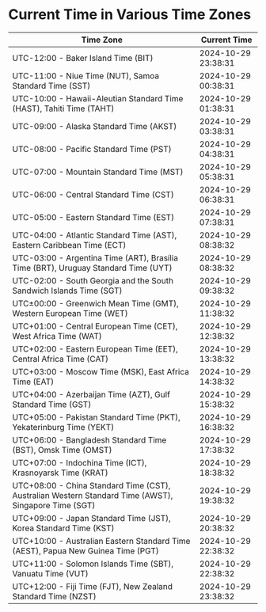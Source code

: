# Current Time in Various Time Zones

| Time Zone | Current Time |
|-----------|--------------|
| UTC-12:00 - Baker Island Time (BIT) | 2024-10-29 23:38:31 |
| UTC-11:00 - Niue Time (NUT), Samoa Standard Time (SST) | 2024-10-29 00:38:31 |
| UTC-10:00 - Hawaii-Aleutian Standard Time (HAST), Tahiti Time (TAHT) | 2024-10-29 01:38:31 |
| UTC-09:00 - Alaska Standard Time (AKST) | 2024-10-29 03:38:31 |
| UTC-08:00 - Pacific Standard Time (PST) | 2024-10-29 04:38:31 |
| UTC-07:00 - Mountain Standard Time (MST) | 2024-10-29 05:38:31 |
| UTC-06:00 - Central Standard Time (CST) | 2024-10-29 06:38:31 |
| UTC-05:00 - Eastern Standard Time (EST) | 2024-10-29 07:38:31 |
| UTC-04:00 - Atlantic Standard Time (AST), Eastern Caribbean Time (ECT) | 2024-10-29 08:38:32 |
| UTC-03:00 - Argentina Time (ART), Brasília Time (BRT), Uruguay Standard Time (UYT) | 2024-10-29 08:38:32 |
| UTC-02:00 - South Georgia and the South Sandwich Islands Time (SGT) | 2024-10-29 09:38:32 |
| UTC±00:00 - Greenwich Mean Time (GMT), Western European Time (WET) | 2024-10-29 11:38:32 |
| UTC+01:00 - Central European Time (CET), West Africa Time (WAT) | 2024-10-29 12:38:32 |
| UTC+02:00 - Eastern European Time (EET), Central Africa Time (CAT) | 2024-10-29 13:38:32 |
| UTC+03:00 - Moscow Time (MSK), East Africa Time (EAT) | 2024-10-29 14:38:32 |
| UTC+04:00 - Azerbaijan Time (AZT), Gulf Standard Time (GST) | 2024-10-29 15:38:32 |
| UTC+05:00 - Pakistan Standard Time (PKT), Yekaterinburg Time (YEKT) | 2024-10-29 16:38:32 |
| UTC+06:00 - Bangladesh Standard Time (BST), Omsk Time (OMST) | 2024-10-29 17:38:32 |
| UTC+07:00 - Indochina Time (ICT), Krasnoyarsk Time (KRAT) | 2024-10-29 18:38:32 |
| UTC+08:00 - China Standard Time (CST), Australian Western Standard Time (AWST), Singapore Time (SGT) | 2024-10-29 19:38:32 |
| UTC+09:00 - Japan Standard Time (JST), Korea Standard Time (KST) | 2024-10-29 20:38:32 |
| UTC+10:00 - Australian Eastern Standard Time (AEST), Papua New Guinea Time (PGT) | 2024-10-29 22:38:32 |
| UTC+11:00 - Solomon Islands Time (SBT), Vanuatu Time (VUT) | 2024-10-29 22:38:32 |
| UTC+12:00 - Fiji Time (FJT), New Zealand Standard Time (NZST) | 2024-10-29 23:38:32 |

